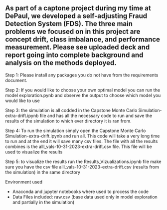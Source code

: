 ## As part of a captone project during my time at DePaul, we developed a self-adjusting Fraud Detection System (FDS). The three main problems we focused on in this project are concept drift, class imbalance, and performance measurement. Please see uploaded deck and report going into complete background and analysis on the methods deployed.


Step 1: Please install any packages you do not have from the requirements document.

Step 2: If you would like to choose your own optimal model you can run the model exploration.pynb and observe the output to choose which model you would like to use

Step 3: the simulation is all codded in the Capstone Monte Carlo Simulation-extra-drift.ipynb file and has all the necessary code to run and save the results of the simulation to which ever directory it is ran from. 

Step 4: To run the simulation simply open the Capstone Monte Carlo Simulation-extra-drift.ipynb and run all. This code will take a very long time to run and at the end it will save many csv files. The file with all the results combines is the alll_vals-10-31-2023-extra-drift.csv file. This file will be used to visualize the results

Step 5: to visualize the results run the Results_Vizualizations.ipynb file make sure you have the csv file alll_vals-10-31-2023-extra-drift.csv (results from the simulation) in the same directory

Environment used

-	Anaconda and jupyter notebooks where used to process the code
-	Data Files included: raw.csv (base data used only in model exploration and partially in the simulation)
